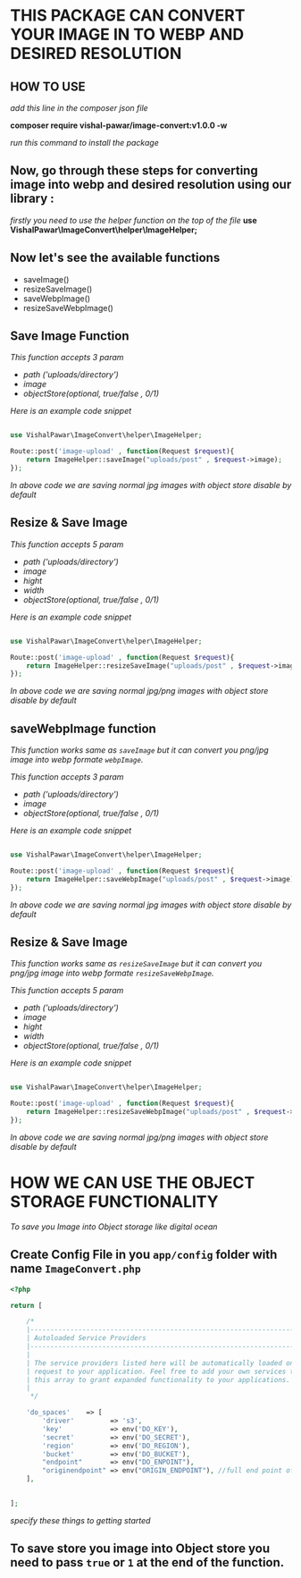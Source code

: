 # THIS PACKAGE CAN CONVERT YOUR IMAGE IN TO WEBP AND DESIRED RESOLUTION

## HOW TO USE 

*add this line in the composer json file*

**composer require vishal-pawar/image-convert:v1.0.0 -w**

*run this command to install the package*

## Now, go through these steps for converting image into webp and desired resolution using our library :

*firstly you need to use the helper function on the top of the file*
**use VishalPawar\ImageConvert\helper\ImageHelper;**

## Now let's see the available functions
- saveImage() 
- resizeSaveImage()
- saveWebpImage()
- resizeSaveWebpImage()

## Save Image Function

*This function accepts 3 param*
- *path ('uploads/directory')* 
- *image*
- *objectStore(optional, true/false , 0/1)*

*Here is an example code snippet*
```php

use VishalPawar\ImageConvert\helper\ImageHelper;

Route::post('image-upload' , function(Request $request){
    return ImageHelper::saveImage("uploads/post" , $request->image);
});

```
*In above code we are saving normal jpg images with object store disable by default*

## Resize & Save Image

*This function accepts 5 param*
- *path ('uploads/directory')* 
- *image*
- *hight*
- *width*
- *objectStore(optional, true/false , 0/1)*

*Here is an example code snippet*
```php

use VishalPawar\ImageConvert\helper\ImageHelper;

Route::post('image-upload' , function(Request $request){
    return ImageHelper::resizeSaveImage("uploads/post" , $request->image , 320 , 320);
});

```
*In above code we are saving normal jpg/png images with object store disable by default*

## saveWebpImage function

*This function works same as `saveImage` but it can convert you png/jpg image into webp formate `webpImage`.*

*This function accepts 3 param*
- *path ('uploads/directory')* 
- *image*
- *objectStore(optional, true/false , 0/1)*

*Here is an example code snippet*
```php

use VishalPawar\ImageConvert\helper\ImageHelper;

Route::post('image-upload' , function(Request $request){
    return ImageHelper::saveWebpImage("uploads/post" , $request->image);
});

```
*In above code we are saving normal jpg images with object store disable by default*

## Resize & Save Image

*This function works same as `resizeSaveImage` but it can convert you png/jpg image into webp formate `resizeSaveWebpImage`.*

*This function accepts 5 param*
- *path ('uploads/directory')* 
- *image*
- *hight*
- *width*
- *objectStore(optional, true/false , 0/1)*

*Here is an example code snippet*
```php

use VishalPawar\ImageConvert\helper\ImageHelper;

Route::post('image-upload' , function(Request $request){
    return ImageHelper::resizeSaveWebpImage("uploads/post" , $request->image , 320 , 320);
});

```
*In above code we are saving normal jpg/png images with object store disable by default*


# HOW WE CAN USE THE OBJECT STORAGE FUNCTIONALITY 

*To save you Image into Object storage like digital ocean*

## **Create Config File in you `app/config` folder with name `ImageConvert.php`**

```php
<?php

return [

    /*
    |--------------------------------------------------------------------------
    | Autoloaded Service Providers
    |--------------------------------------------------------------------------
    |
    | The service providers listed here will be automatically loaded on the
    | request to your application. Feel free to add your own services to
    | this array to grant expanded functionality to your applications.
    |
     */

    'do_spaces'    => [
        'driver'         => 's3',
        'key'            => env('DO_KEY'),
        'secret'         => env('DO_SECRET'),
        'region'         => env('DO_REGION'),
        'bucket'         => env('DO_BUCKET'),
        "endpoint"       => env("DO_ENPOINT"),
        "originendpoint" => env("ORIGIN_ENDPOINT"), //full end point of the do spaces
    ],

    
];
```

*specify these things to getting started*

## To save store you image into Object store you need to pass `true` or `1` at the end of the function.

